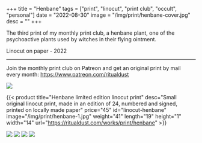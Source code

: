 +++
title = "Henbane"
tags = ["print", "linocut", "print club", "occult", "personal"]
date = "2022-08-30"
image = "/img/print/henbane-cover.jpg"
desc = ""
+++

The third print of my monthly print club, a henbane plant, one of the psychoactive plants used by witches in their flying ointment.

Linocut on paper - 2022

---

Join the monthly print club on Patreon and get an original print by mail every month: https://www.patreon.com/ritualdust

![](/img/print/henbane-1.jpg)

{{< product title="Henbane limited edition linocut print" desc="Small original linocut print, made in an edition of 24, numbered and signed, printed on locally made paper" price="45" id="linocut-henbane" image="/img/print/henbane-1.jpg" weight="41" length="19" height="1" width="14" url="https://ritualdust.com/works/print/henbane" >}}

![](/img/print/henbane-2.jpg)
![](/img/print/henbane-3.jpg)
![](/img/print/henbane-4.jpg)
![](/img/print/henbane-5.jpg)
